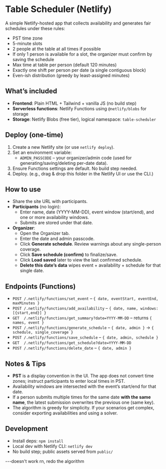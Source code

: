 
# Table Scheduler (Netlify)

A simple Netlify-hosted app that collects availability and generates fair schedules under these rules:

- PST time zone
- 5-minute slots
- 2 people at the table at all times if possible
- If only 1 person is available for a slot, the organizer must confirm by saving the schedule
- Max time at table per person (default 120 minutes)
- Exactly one shift per person per date (a single contiguous block)
- Even-ish distribution (greedy by least-assigned minutes)

## What’s included

- **Frontend**: Plain HTML + Tailwind + vanilla JS (no build step)
- **Serverless functions**: Netlify Functions using `@netlify/blobs` for storage
- **Storage**: Netlify Blobs (free tier), logical namespace: `table-scheduler`

## Deploy (one-time)

1. Create a new Netlify site (or use `netlify deploy`).
2. Set an environment variable:
   - `ADMIN_PASSCODE` – your organizer/admin code (used for generating/saving/deleting per-date data).
3. Ensure Functions settings are default. No build step needed.
4. Deploy. (e.g., drag & drop this folder in the Netlify UI or use the CLI.)

## How to use

- Share the site URL with participants.
- **Participants** (no login):
  - Enter name, date (YYYY-MM-DD), event window (start/end), and one or more availability windows.
  - Submits are stored under that date.
- **Organizer**:
  - Open the Organizer tab.
  - Enter the date and admin passcode.
  - Click **Generate schedule**. Review warnings about any single-person coverage.
  - Click **Save schedule (confirm)** to finalize/save.
  - Click **Load saved** later to view the last confirmed schedule.
  - **Delete this date’s data** wipes event + availability + schedule for that single date.

## Endpoints (Functions)

- `POST /.netlify/functions/set_event` – `{ date, eventStart, eventEnd, maxMinutes }`
- `POST /.netlify/functions/add_availability` – `{ date, name, windows:[{start,end}] }`
- `GET  /.netlify/functions/get_summary?date=YYYY-MM-DD` – returns `{ names, event }`
- `POST /.netlify/functions/generate_schedule` – `{ date, admin }` -> `{ schedule, single_coverage }`
- `POST /.netlify/functions/save_schedule` – `{ date, admin, schedule }`
- `GET  /.netlify/functions/get_schedule?date=YYYY-MM-DD`
- `POST /.netlify/functions/delete_date` – `{ date, admin }`

## Notes & Tips

- **PST** is a display convention in the UI. The app does not convert time zones; instruct participants to enter local times in PST.
- Availability windows are intersected with the event’s start/end for that date.
- If a person submits multiple times for the same date **with the same name**, the latest submission overwrites the previous one (same key).
- The algorithm is greedy for simplicity. If your scenarios get complex, consider exporting availabilities and using a solver.

## Development

- Install deps: `npm install`
- Local dev with Netlify CLI: `netlify dev`
- No build step; public assets served from `public/`

---doesn't work rn, redo the algorithm


